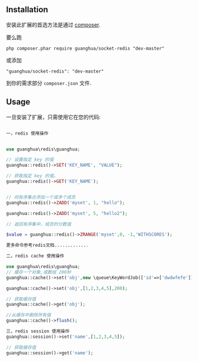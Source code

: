 Installation
------------

安装此扩展的首选方法是通过 [composer](http://getcomposer.org/download/).

要么跑

```
php composer.phar require guanghua/socket-redis "dev-master"
```

或添加

```
"guanghua/socket-redis": "dev-master"
```

到你的需求部分 `composer.json` 文件.


Usage
-----

一旦安装了扩展，只需使用它在您的代码:

```php

一，redis 使用操作


use guanghua\redis\guanghua;

// 设置指定 key 的值
guanghua::redis()->SET('KEY_NAME', "VALUE");

// 获取指定 key 的值。
guanghua::redis()->GET('KEY_NAME');


// 向有序集合添加一个或多个成员
guanghua::redis()->ZADD('myset', 1, "hello");

guanghua::redis()->ZADD('myset', 5, "hello2");

// 返回有序集中，成员的分数值

$value = guanghua::redis()->ZRANGE('myset',0, -1,'WITHSCORES');

更多命令参考redis文档.............

二，redis cache 使用操作

use guanghua\redis\guanghua;
// 缓存一个对象,或数组 200秒
guanghua::cache()->set('obj',new \queue\KeyWordJob(['id'=>['dwdwfefe']]),200);

guanghua::cache()->set('obj',[1,2,3,4,5],200);

// 获取缓存值
guanghua::cache()->get('obj');

//从缓存中删除所有值
guanghua::cache()->flush();

三，redis session 使用操作
guanghua::session()->set('name',[1,2,3,4,5]);

// 获取缓存值
guanghua::session()->get('name');
